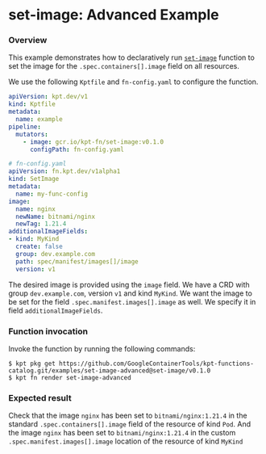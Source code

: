 # set-image: Advanced Example

### Overview

This example demonstrates how to declaratively run [`set-image`] function
to set the image for the `.spec.containers[].image` field on all resources.

We use the following `Kptfile` and `fn-config.yaml` to configure the function.

```yaml
apiVersion: kpt.dev/v1
kind: Kptfile
metadata:
  name: example
pipeline:
  mutators:
    - image: gcr.io/kpt-fn/set-image:v0.1.0
      configPath: fn-config.yaml
```

```yaml
# fn-config.yaml
apiVersion: fn.kpt.dev/v1alpha1
kind: SetImage
metadata:
  name: my-func-config
image:
  name: nginx
  newName: bitnami/nginx
  newTag: 1.21.4
additionalImageFields:
- kind: MyKind
  create: false
  group: dev.example.com
  path: spec/manifest/images[]/image
  version: v1

```

The desired image is provided using the `image` field. We have a CRD with group
`dev.example.com`, version `v1` and kind `MyKind`. We want the image to be
set for the field `.spec.manifest.images[].image` as well. We specify it in
field `additionalImageFields`.

### Function invocation

Invoke the function by running the following commands:

```shell
$ kpt pkg get https://github.com/GoogleContainerTools/kpt-functions-catalog.git/examples/set-image-advanced@set-image/v0.1.0
$ kpt fn render set-image-advanced
```

### Expected result

Check that the image `nginx` has been set to `bitnami/nginx:1.21.4` in the
standard `.spec.containers[].image` field of the resource of kind `Pod`. And the
image `nginx` has been set to `bitnami/nginx:1.21.4` in the custom
`.spec.manifest.images[].image` location of the resource of kind `MyKind`

[`set-image`]: https://catalog.kpt.dev/set-image/v0.1/
